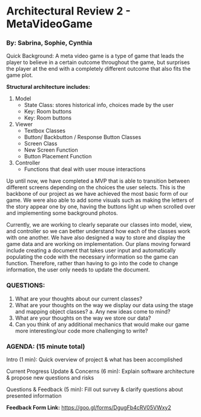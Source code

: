 # Architectural Review 2 - MetaVideoGame
### By: Sabrina, Sophie, Cynthia

Quick Background: A meta video game is a type of game that leads the player to believe in a certain outcome throughout the game, but surprises the player at the end with a completely different outcome that also fits the game plot. 

**Structural architecture includes:**
1. Model
   - State Class: stores historical info, choices made by the user
   - Key: Room buttons
   - Key: Room buttons
2. Viewer
   - Textbox Classes
   - Button/ Backbutton / Response Button Classes
   - Screen Class
   - New Screen Function
   - Button Placement Function
3. Controller
   - Functions that deal with user mouse interactions

Up until now, we have completed a MVP that is able to transition between different screens depending on the choices the user selects. This is the backbone of our project as we have achieved the most basic form of our game. We were also able to add some visuals such as making the letters of the story appear one by one, having the buttons light up when scrolled over and implementing some background photos.

Currently, we are working to clearly separate our classes into model, view, and controller so we can better understand how each of the classes work with one another. We have also designed a way to store and display the game data and are working on implementation. Our plans moving forward include creating a document that takes user input and automatically populating the code with the necessary information so the game can function. Therefore, rather than having to go into the code to change information, the user only needs to update the document. 


### QUESTIONS:
1. What are your thoughts about our current classes?
2. What are your thoughts on the way we display our data using the stage and mapping object classes?
   a. Any new ideas come to mind?
3. What are your thoughts on the way we store our data?
4. Can you think of any additional mechanics that would make our game more interesting/our code more challenging to write?

### AGENDA: (15 minute total)

Intro (1 min): Quick overview of project & what has been accomplished

Current Progress Update & Concerns (6 min): Explain software architecture & propose new questions and risks 

Questions & Feedback (5 min): Fill out survey & clarify questions about presented information


**Feedback Form Link:** https://goo.gl/forms/DgugFb4cRV05VWxy2

